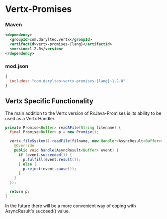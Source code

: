 # Vertx-Promises

### Maven
```XML
<dependency>
  <groupId>com.darylteo.vertx</groupId>
  <artifactId>vertx-promises-{lang}</artifactId>
  <version>1.2.0</version>
</dependency>
````
### mod.json
```javascript
{
  includes: "com.darylteo~vertx-promises-{lang}~1.2.0"
}
````


## Vertx Specific Functionality

The main addition to the Vertx version of RxJava-Promises is its ability to be used as a Vertx Handler. 

```java
private Promise<Buffer> readAFile(String filename) {
  final Promise<Buffer> p = new Promise();

  vertx.fileSystem().readFile(filname, new Handler<AsyncResult<Buffer>>() {
    @Override
    public void handle(AsyncResult<Buffer> event) {
      if (event.succeeded()) {
        p.fulfill(event.result());
      } else {
        p.reject(event.cause());
      }
    }
  });

  return p;
}
````

In the future there will be a more convenient way of coping with AsyncResult's succeed() value.
